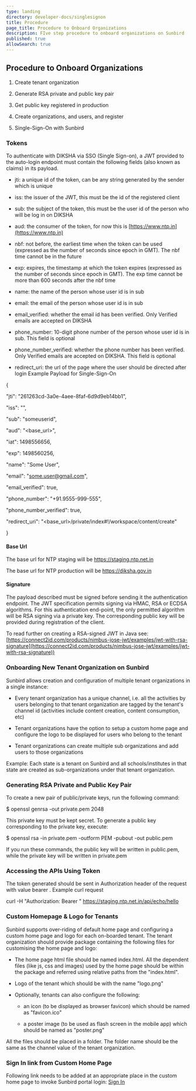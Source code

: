 ```yaml
---
type: landing
directory: developer-docs/singlesignon
title: Procedure
page_title: Procedure to Onboard Organizations
description: FIve step procedure to onboard organizations on Sunbird
published: true
allowSearch: true
---
```


## Procedure to Onboard Organizations

1. Create tenant organization

2. Generate RSA private and public key pair

3. Get public key registered in production

4. Create organizations, and users, and register

5. Single-Sign-On with Sunbird

### Tokens

To authenticate with DIKSHA via SSO (Single Sign-on), a JWT provided to the auto-login endpoint must contain the following fields (also known as claims) in its payload. 

* jti: a unique id of the token, can be any string generated by the sender which is unique

* iss: the issuer of the JWT, this must be the id of the registered client 

* sub: the subject of the token, this must be the user id of the person who will be log in on DIKSHA

* aud: the consumer of the token, for now this is [https://www.ntp.in](https://www.ntp.in)

* nbf: not before, the earliest time when the token can be used (expressed as the number of seconds since epoch in GMT). The nbf time cannot be in the future

* exp: expires, the timestamp at which the token expires (expressed as the number of seconds since epoch in GMT). The exp time cannot be more than 600 seconds after the nbf time

* name: the name of the person whose user id is in sub

* email: the email of the person whose user id is in sub

* email_verified: whether the email id has been verified. Only Verified emails are accepted on DIKSHA 

* phone_number: 10-digit phone number of the person whose user id is in sub. This field is optional

* phone_number_verified: whether the phone number has been verified. Only Verified emails are accepted on DIKSHA. This field is optional

* redirect_uri: the url of the page where the user should be directed after login
 Example Payload for Single-Sign-On

{

  "jti": "261263cd-3a0e-4aee-8faf-6d9d9eb14bb1",

  "iss": "<replace with id provided by at registration time>",

  "sub": "someuserid",

  "aud": "<base_url>",

  "iat": 1498556656,

  "exp": 1498560256,

  "name": "Some User",

  "email": "some.user@gmail.com",

  "email_verified": true,

  "phone_number": "+91.9555-999-555",

  "phone_number_verified": true,

  "redirect_uri": "<base_url>/private/index#!/workspace/content/create"

}

#### Base Url

The base url for NTP staging will be https://staging.ntp.net.in

The base url for NTP production will be https://diksha.gov.in

#### Signature

The payload described must be signed before sending it the authentication endpoint. The JWT specification permits signing via HMAC, RSA or ECDSA algorithms. For this authentication end-point, the only permitted algorithm will be RSA signing via a private key. The corresponding public key will be provided during registration of the client. 

To read further on creating a RSA-signed JWT in Java see: [https://connect2id.com/products/nimbus-jose-jwt/examples/jwt-with-rsa-signature](https://connect2id.com/products/nimbus-jose-jwt/examples/jwt-with-rsa-signature))

### Onboarding New Tenant Organization on Sunbird

Sunbird allows creation and configuration of multiple tenant organizations in a single instance:

* Every tenant organization has a unique channel, i.e. all the activities by users belonging to that tenant organization are tagged by the tenant's channel id (activities include content creation, content consumption, etc)

* Tenant organizations have the option to setup a custom home page and configure the logo to be displayed for users who belong to the tenant

* Tenant organizations can create multiple sub organizations and add users to those organizations

Example: Each state is a tenant on Sunbird and all schools/institutes in that state are created as sub-organizations under that tenant organization.

### Generating RSA Private and Public Key Pair

To create a new pair of public/private keys, run the following command:

$ openssl genrsa -out private.pem 2048

This private key must be kept secret. To generate a public key corresponding to the private key, execute:

$ openssl rsa -in private.pem -outform PEM -pubout -out public.pem

If you run these commands, the public key will be written in public.pem, while the private key will be written in private.pem

### Accessing the APIs Using Token

The token generated should be sent in Authorization header of the request with value bearer <token>. Example curl request

curl -H "Authorization: Bearer <token>" https://staging.ntp.net.in/api/echo/hello



### Custom Homepage & Logo for Tenants

Sunbird supports over-riding of default home page and configuring a custom home page and logo for each on-boarded tenant. The tenant organization should provide package containing the following files for customising the home page and logo:

* The home page html file should be named index.html. All the dependent files (like js, css and images) used by the home page should be within the package and referred using relative paths from the "index.html".

* Logo of the tenant which should be with the name "logo.png"

* Optionally, tenants can also configure the following:

    * an icon (to be displayed as browser favicon) which should be named as "favicon.ico"

    * a poster image (to be used as flash screen in the mobile app) which should be named as "poster.png"

All the files should be placed in a folder. The folder name should be the same as the channel value of the tenant organization.

### Sign In link from Custom Home Page

Following link needs to be added at an appropriate place in the custom home page to invoke Sunbird portal login:
<a href="/private/index" title="Sign In"><span>Sign In</span></a>


